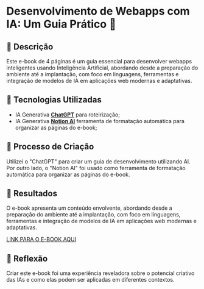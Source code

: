 # Desenvolvimento de Webapps com IA: Um Guia Prático 🌌

## 📒 Descrição
Este e-book de 4 páginas é um guia essencial para desenvolver webapps inteligentes usando Inteligência Artificial, abordando desde a preparação do ambiente até a implantação, com foco em linguagens, ferramentas e integração de modelos de IA em aplicações web modernas e adaptativas.

## 🤖 Tecnologias Utilizadas
- IA Generativa **[ChatGPT](https://chat.openai.com)** para roteirização;
- IA Generativa **[Notion AI](https://www.notion.so/)** ferramenta de formatação automática para organizar as páginas do e-book;


## 🧐 Processo de Criação
Utilizei o "ChatGPT" para criar um guia de desenvolvimento utilizando AI. Por outro lado, o "Notion AI" foi usado como ferramenta de formatação automática para organizar as páginas do e-book.

## 🚀 Resultados
O e-book apresenta um conteúdo envolvente, abordando desde a preparação do ambiente até a implantação, com foco em linguagens, ferramentas e integração de modelos de IA em aplicações web modernas e adaptativas.

[LINK PARA O E-BOOK AQUI]()

## 💭 Reflexão
Criar este e-book foi uma experiência reveladora sobre o potencial criativo das IAs e como elas podem ser aplicadas em diferentes contextos.
